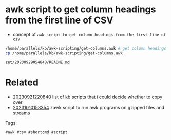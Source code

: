 # awk script to get column headings from the first line of CSV

- concept of `awk script to get column headings from the first line of csv`

```bash
/home/parallels/kb/awk-scripting/get-columns.awk # get column headings from first line of CSV
cp /home/parallels/kb/awk-scripting/get-columns.awk .
```

` zet/20230929054848/README.md `

# Related

- [20230921220840](/zet/20230921220840/README.md) list of kb scripts that i could decide whether to copy over
- [20231010153354](/zet/20231010153354/README.md) zawk script to run awk programs on gzipped files and streams

Tags:

    #awk #csv #shortcmd #script
